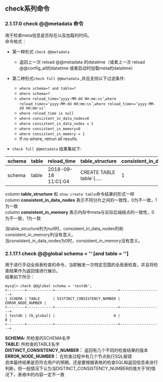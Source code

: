 ## check系列命令
### 2.1.17.0  check @@metadata 命令

用于检查meta信息是否存在以及加载的时间。   
命令格式：  

  * 第一种形式 `check @@metadata`
    * 返回上一次 reload @@metadata 的datatime（或者上一次 reload @@config_all的datatime 或者启动时加载meta的datatime）  




  * 第二种形式`check full @@metadata` ,并且支持以下过滤条件: 
      * `where schema=? and table=?`
      * `where schema=?`
      * `where reload_time=‘yyyy-MM-dd HH:mm:ss’`,`where reload_time>=‘yyyy-MM-dd HH:mm:ss’`,`where reload_time<=‘yyyy-MM-dd HH:mm:ss’`
      * `where reload_time is null`
      * `where consistent_in_data_nodes=0`
      * `where consistent_in_data_nodes = 1`
      * `where consistent_in_memory=0`
      * `where consistent_in_memory = 1`
      * If no where, retrun all results.

  * `check full @@metadata` 结果集如下:


schema|table|reload_time|table_structure|consistent_in_data_nodes|consistent_in_memory
--|--|--|--|--|--
schema|table|2018-09-18 11:01:04| CREATE TABLE table`(.....|1|1

column **table_structure** 和 `show create table`命令结果的形式一样  
column **consistent_in_data_nodes** 表示不同分片之间的一致性，0为不一致，1为一致  
column **consistent_in_memory** 表示内存中meta与实际后端结点的一致性，0为不一致，1为一致  

当table_structure列为null时，consistent_in_data_nodes列和consistent_in_memory列没有意义。  
当consistent_in_data_nodes为0时，consistent_in_memory没有意义。 
  
### 2.1.17.1  check @@global schema = '' [and table = '']
用于进行手动全局表检查的命令，当即触发一次特定范围的全局表检查，并且将检查结果作为返回值进行展示。  
结果如下所示：  
```
mysql> check @@global schema = 'testdb';
+--------+------------+-----------------------------+-------------------+
| SCHEMA | TABLE      | DISTINCT_CONSISTENCY_NUMBER | ERROR_NODE_NUMBER |
+--------+------------+-----------------------------+-------------------+
| testdb | tb_global1 |                           0 |                 0 |
+--------+------------+-----------------------------+-------------------+
```
**SCHEMA:** 所检查的SCHEMA名字  
**TABLE:** 所检查的TABLE名字  
**DISTINCT_CONSISTENCY_NUMBER：** 返回有几个不同的检查结果的版本  
**ERROR_NODE_NUMBER：** 在检查过程中有几个节点执行SQL报错    
具体最终结果是否符合用户的预期，还是要根据表格的检查SQL和返回信息来进行判断，但一般情况下认为当DISTINCT_CONSISTENCY_NUMBER的值大于1的情况下，表格中的内容一定不一致